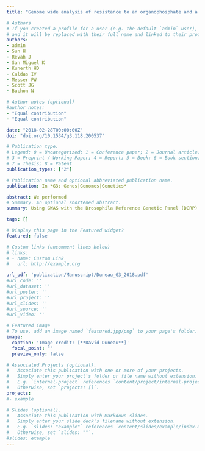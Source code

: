 ```yaml
---
title: "Genome wide analysis of resistance to an organophosphate and a pyrethroid insecticide."

# Authors
# If you created a profile for a user (e.g. the default `admin` user), write the username (folder name) here 
# and it will be replaced with their full name and linked to their profile.
authors: 
- admin
- Sun H
- Revah J
- San Miguel K
- Kunerth HD
- Caldas IV
- Messer PW
- Scott JG
- Buchon N

# Author notes (optional)
#author_notes:
- "Equal contribution"
- "Equal contribution"

date: "2018-02-28T00:00:00Z"
doi: "doi.org/10.1534/g3.118.200537"

# Publication type.
# Legend: 0 = Uncategorized; 1 = Conference paper; 2 = Journal article;
# 3 = Preprint / Working Paper; 4 = Report; 5 = Book; 6 = Book section;
# 7 = Thesis; 8 = Patent
publication_types: ["2"]

# Publication name and optional abbreviated publication name.
publication: In *G3: Genes|Genomes|Genetics*

abstract: We performed 
# Summary. An optional shortened abstract.
summary: Using GWAS with the Drosophila Reference Genetic Panel (DGRP) found the genetic basis of the resistance to Parathion and Deltamethrin, two commonly used insecticides.

tags: []

# Display this page in the Featured widget?
featured: false

# Custom links (uncomment lines below)
# links:
# - name: Custom Link
#   url: http://example.org

url_pdf: 'publication/Manuscript/Duneau_G3_2018.pdf'
#url_code: ''
#url_dataset: ''
#url_poster: ''
#url_project: ''
#url_slides: ''
#url_source: ''
#url_video: ''

# Featured image
# To use, add an image named `featured.jpg/png` to your page's folder. 
image:
  caption: 'Image credit: [**David Duneau**]'
  focal_point: ""
  preview_only: false

# Associated Projects (optional).
#   Associate this publication with one or more of your projects.
#   Simply enter your project's folder or file name without extension.
#   E.g. `internal-project` references `content/project/internal-project/index.md`.
#   Otherwise, set `projects: []`.
projects:
#- example

# Slides (optional).
#   Associate this publication with Markdown slides.
#   Simply enter your slide deck's filename without extension.
#   E.g. `slides: "example"` references `content/slides/example/index.md`.
#   Otherwise, set `slides: ""`.
#slides: example
---
```

